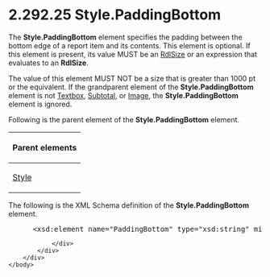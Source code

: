 <html dir="LTR" xmlns:mshelp="http://msdn.microsoft.com/mshelp" xmlns:ddue="http://ddue.schemas.microsoft.com/authoring/2003/5" xmlns:xlink="http://www.w3.org/1999/xlink" xmlns:tool="http://www.microsoft.com/tooltip">
    <head>
        <meta http-equiv="Content-Type" content="text/html; CHARSET=utf-8"></meta>
        <meta name="save" content="history"></meta>
        <title>2.292.25 Style.PaddingBottom</title>
        <xml>
            <mshelp:toctitle title="2.292.25 Style.PaddingBottom"></mshelp:toctitle>
            <mshelp:rltitle title="[MS-RDL]: Style.PaddingBottom"></mshelp:rltitle>
            <mshelp:keyword index="A" term="446ec1b9-3051-4f07-9b89-fc9a3dd4d60d"></mshelp:keyword>
            <mshelp:attr name="DCSext.ContentType" value="open specification"></mshelp:attr>
            <mshelp:attr name="AssetID" value="446ec1b9-3051-4f07-9b89-fc9a3dd4d60d"></mshelp:attr>
            <mshelp:attr name="TopicType" value="kbRef"></mshelp:attr>
            <mshelp:attr name="DCSext.Title" value="[MS-RDL]: Style.PaddingBottom" />
        </xml>
    </head>
    <body>
        <div id="header">
            <h1 class="heading">2.292.25 Style.PaddingBottom</h1>
        </div>
        <div id="mainSection">
            <div id="mainBody">
                <div id="allHistory" class="saveHistory"></div>
                <div id="sectionSection0" class="section" name="collapseableSection">
                    

<p>The <b>Style.PaddingBottom</b> element specifies the padding
between the bottom edge of a report item and its contents. This element is
optional. If this element is present, its value MUST be an <a href="b40c092e-4fe5-4f7b-a0bf-c98df1361c90.htm">RdlSize</a> or an expression
that evaluates to an <b>RdlSize</b>.</p>

<p>The value of this element MUST NOT be a size that is greater
than 1000 pt or the equivalent. If the grandparent element of the <b>Style.PaddingBottom</b>
element is not <a href="469d0032-b5ec-43d9-ab36-d3a88b9cc1f6.htm">Textbox</a>,
<a href="44172a0a-a53f-423e-be81-08352a109961.htm">Subtotal</a>, or <a href="63e1e5ab-7c49-4f62-8dbd-62d85de2b153.htm">Image</a>, the <b>Style.PaddingBottom</b>
element is ignored.</p>

<p>Following is the parent element of the <b>Style.PaddingBottom</b>
element.</p>

<table>
 <thead>
  <tr>
   <th>
   <p>Parent elements</p>
   </th>
  </tr>
 </thead>
 <tr>
  <td>
  <p><a href="ea446209-9c6a-46ce-b472-fae8b8350b37.htm">Style</a></p>
  </td>
 </tr>
</table>

<p>The following is the XML Schema definition of the <b>Style.PaddingBottom</b>
element.</p>

<dl>
<dd>
<div><pre> &lt;xsd:element name=&quot;PaddingBottom&quot; type=&quot;xsd:string&quot; minOccurs=&quot;0&quot; /&gt;
</pre></div>
</dd></dl>


                </div>
            </div>
        </div>
    </body>
</html>
